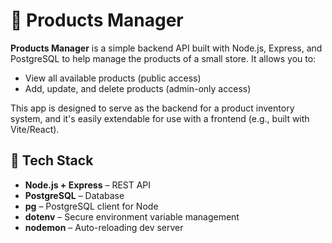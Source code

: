 # 🛒 Products Manager

**Products Manager** is a simple backend API built with Node.js, Express, and PostgreSQL to help manage the products of a small store. It allows you to:

- View all available products (public access)
- Add, update, and delete products (admin-only access)

This app is designed to serve as the backend for a product inventory system, and it's easily extendable for use with a frontend (e.g., built with Vite/React).

## 🔧 Tech Stack

- **Node.js + Express** – REST API
- **PostgreSQL** – Database
- **pg** – PostgreSQL client for Node
- **dotenv** – Secure environment variable management
- **nodemon** – Auto-reloading dev server

